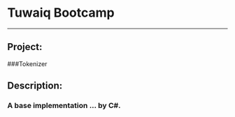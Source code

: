 # Tuwaiq Bootcamp
-------------------------



## Project: 
###Tokenizer

## Description:
### A base implementation ... by C#.